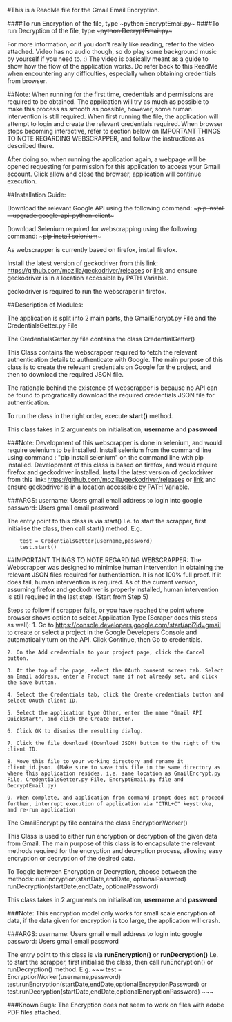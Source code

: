 #This is a ReadMe file for the Gmail Email Encryption.

####To run Encryption of the file, type ~~~python EncryptEmail.py~~~
####To run Decryption of the file, type ~~~python DecryptEmail.py~~~

For more information, or if you don't really like reading, refer to the video attached. Video has no audio though, so do play some background music by yourself if you need to. :) The video is basically meant as a guide to show how the flow of the application works. Do refer back to this ReadMe when encountering any difficulties, especially when obtaining credentials from browser. 

##Note:
When running for the first time, credentials and permissions are required to be obtained.
The application will try as much as possible to make this process as smooth as possible, however,
some human intervention is still required.
When first running the file, the application will attempt to login and create the relevant credentials required.
When browser stops becoming interactive, refer to section below on IMPORTANT THINGS TO NOTE REGARDING WEBSCRAPPER, and follow the instructions as described there.

After doing so, when running the application again, a webpage will be opened requesting for permission for this application to access your Gmail account. Click allow and close the browser, application will continue execution. 

##Installation Guide:

 Download the relevant Google API using the following command:
	~~~pip install --upgrade google-api-python-client~~~

Download Selenium required for webscrapping using the following command:
	~~~pip install selenium~~~

As webscrapper is currently based on firefox, install firefox.

Install the latest version of geckodriver from this link: https://github.com/mozilla/geckodriver/releases or [link](https://github.com/mozilla/geckodriver/releases "Click here") and ensure geckodriver is in a location accessible by PATH Variable.

geckodriver is required to run the webscraper in firefox.

##Description of Modules:

The application is split into 2 main parts, the GmailEncrypt.py File and the CredentialsGetter.py File

The CredentialsGetter.py file contains the class CredentialGetter()

This Class contains the webscrapper required to fetch the relevant authentication details to 
authenticate with Google. The main purpose of this class is to create the relevant credentials 
on Google for the project, and then to download the required JSON file.

The rationale behind the existence of webscrapper is because no API can be found to progratically download the required
credentials JSON file for authentication.  

To run the class in the right order, execute **start()** method.

This class takes in 2 arguments on initialisation, **username** and **password**

###Note: 
	Development of this webscrapper is done in selenium, and would require selenium to be installed.
	Install selenium from the command line using command : "pip install selenium" on the command line with pip installed. 
	Development of this class is based on firefox, and would require firefox and geckodriver installed.
	Install the latest version of geckodriver from this link: https://github.com/mozilla/geckodriver/releases or [link](https://github.com/mozilla/geckodriver/releases "Click here")
	and ensure geckodriver is in a location accessible by PATH Variable.

###ARGS:
	username: Users gmail email address to login into google
	password: Users gmail email password

The entry point to this class is via start()
I.e. to start the scrapper, first initialise the class, then call start() method.
E.g.
~~~
	test = CredentialsGetter(username,password)
	test.start()
~~~

##IMPORTANT THINGS TO NOTE REGARDING WEBSCRAPPER:
The Webscrapper was designed to minimise human intervention in obtaining the relevant JSON files required for authentication.
It is not 100% full proof. 
If it does fail, human intervention is required.
As of the current version, assuming firefox and geckodriver is properly installed, human intervention is still required in the last step. (Start from Step 5)

Steps to follow if scrapper fails, or you have reached the point where browser shows option to select Application Type (Scraper does this steps as well):
	1. Go to https://console.developers.google.com/start/api?id=gmail to create or select a project in the Google Developers Console and automatically turn on the API. Click Continue, then Go to credentials.

	2. On the Add credentials to your project page, click the Cancel button.

	3. At the top of the page, select the OAuth consent screen tab. Select an Email address, enter a Product name if not already set, and click the Save button.

	4. Select the Credentials tab, click the Create credentials button and select OAuth client ID.

	5. Select the application type Other, enter the name "Gmail API Quickstart", and click the Create button.

	6. Click OK to dismiss the resulting dialog.

	7. Click the file_download (Download JSON) button to the right of the client ID.

	8. Move this file to your working directory and rename it client_id.json. (Make sure to save this file in the same directory as where this application resides, i.e. same location as GmailEncrypt.py File, CredentialsGetter.py File, EncryptEmail.py file and DecryptEmail.py)

	9. When complete, and application from command prompt does not proceed further, interrupt execution of application via "CTRL+C" keystroke, and re-run application



The GmailEncrypt.py file contains the class EncryptionWorker()

This Class is used to either run encryption or decryption of the given data from Gmail.
The main purpose of this class is to encapsulate the relevant methods required for the
encryption and decryption process, allowing easy encryption or decryption of the desired
data. 

To Toggle between Encryption or Decryption, choose between the methods:
	runEncryption(startDate,endDate, optionalPassword)
	runDecryption(startDate,endDate, optionalPassword)

This class takes in 2 arguments on initialisation, **username** and **password**

###Note: 
	This encryption model only works for small scale encryption of data, if the data given
	for encryption is too large, the application will crash. 

###ARGS:
	username: Users gmail email address to login into google
	password: Users gmail email password

The entry point to this class is via **runEncryption()** or **runDecryption()**
	I.e. to start the scrapper, first initialise the class, then call runEncryption() or runDecryption() method.
	E.g.
	~~~
		test = EncryptionWorker(username,password)
		test.runEncryption(startDate,endDate,optionalEncryptionPassword) or test.runDecryption(startDate,endDate,optionalEncryptionPassword)
	~~~


###Known Bugs:
The Encryption does not seem to work on files with adobe PDF files attached.
